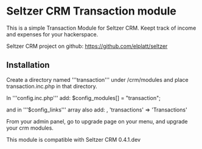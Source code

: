 # Seltzer CRM Transaction module

This is a simple Transaction Module for Seltzer CRM. 
Keept track of income and expenses for your hackerspace.

Seltzer CRM project on github: https://github.com/elplatt/seltzer


## Installation

Create a directory named '''transaction''' under /crm/modules and place transaction.inc.php in that directory.

In '''config.inc.php''' add: $config_modules[] = "transaction";

and in '''$config_links''' array also add: , 'transactions' => 'Transactions'

From your admin panel, go to upgrade page on your menu, and upgrade your crm modules.


This module is compatible with Seltzer CRM 0.4.1.dev
